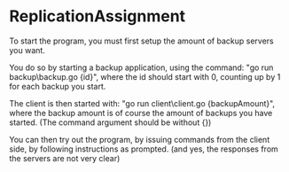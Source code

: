 # ReplicationAssignment
To start the program, you must first setup the amount of backup servers you want.

You do so by starting a backup application, using the command:
"go run backup\backup.go {id}", 
where the id should start with 0, counting up by 1 for each backup you start.

The client is then started with:
"go run client\client.go {backupAmount}", 
where the backup amount is of course the amount of backups you have started. (The command argument should be without {})

You can then try out the program, by issuing commands from the client side, by following instructions as prompted. 
(and yes, the responses from the servers are not very clear)
